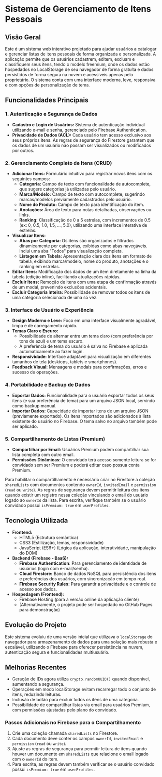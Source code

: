 # Sistema de Gerenciamento de Itens Pessoais

## Visão Geral

Este é um sistema web interativo projetado para ajudar usuários a catalogar e gerenciar listas de itens pessoais de forma organizada e personalizada. A aplicação permite que os usuários cadastrem, editem, excluam e classifiquem seus itens, tendo o modelo freemium, onde os dados estão hospedados no LocalStorage de seu navegador de forma gratuíta e dados persistidos de forma segura na nuvem e acessíveis apenas pelo proprietário. O sistema conta com uma interface moderna, leve, responsiva e com opções de personalização de tema.

## Funcionalidades Principais

### 1. Autenticação e Segurança de Dados

- **Cadastro e Login de Usuários:** Sistema de autenticação individual utilizando e-mail e senha, gerenciado pelo Firebase Authentication.
- **Privacidade de Dados (ACL):** Cada usuário tem acesso exclusivo aos seus próprios itens. As regras de segurança do Firestore garantem que os dados de um usuário não possam ser visualizados ou modificados por outros.

### 2. Gerenciamento Completo de Itens (CRUD)

- **Adicionar Itens:** Formulário intuitivo para registrar novos itens com os seguintes campos:
  - **Categoria:** Campo de texto com funcionalidade de autocomplete, que sugere categorias já utilizadas pelo usuário.
  - **Marca/Modelo:** Campo de texto com autocomplete, sugerindo marcas/modelos previamente cadastrados pelo usuário.
  - **Nome do Produto:** Campo de texto para identificação do item.
  - **Anotações:** Área de texto para notas detalhadas, observações ou links.
  - **Ranking:** Classificação de 0 a 5 estrelas, com incrementos de 0.5 (ex: 0, 0.5, 1.0, 1.5, ..., 5.0), utilizando uma interface interativa de estrelas.
- **Visualizar Itens:**
  - **Abas por Categoria:** Os itens são organizados e filtrados dinamicamente por categorias, exibidas como abas navegáveis. Inclui uma aba "Todos" para visualização completa.
  - **Listagem em Tabela:** Apresentação clara dos itens em formato de tabela, exibindo marca/modelo, nome do produto, anotações e o ranking em estrelas.
- **Editar Itens:** Modificação dos dados de um item diretamente na linha da tabela (edição inline), facilitando atualizações rápidas.
- **Excluir Itens:** Remoção de itens com uma etapa de confirmação através de um modal, prevenindo exclusões acidentais.
- **Excluir Categoria Inteira:** Possibilidade de remover todos os itens de uma categoria selecionada de uma só vez.

### 3. Interface de Usuário e Experiência

- **Design Moderno e Leve:** Foco em uma interface visualmente agradável, limpa e de carregamento rápido.
- **Temas Claro e Escuro:**
  - Possibilidade de alternar entre um tema claro (com preferência por tons de azul) e um tema escuro.
  - A preferência de tema do usuário é salva no Firebase e aplicada automaticamente ao fazer login.
- **Responsividade:** Interface adaptável para visualização em diferentes tamanhos de tela (desktops, tablets e smartphones).
- **Feedback Visual:** Mensagens e modais para confirmações, erros e sucesso de operações.

### 4. Portabilidade e Backup de Dados

- **Exportar Dados:** Funcionalidade para o usuário exportar todos os seus itens (e sua preferência de tema) para um arquivo JSON local, servindo como backup manual.
- **Importar Dados:** Capacidade de importar itens de um arquivo JSON (previamente exportado). Os itens importados são adicionados à lista existente do usuário no Firebase. O tema salvo no arquivo também pode ser aplicado.

### 5. Compartilhamento de Listas (Premium)

- **Compartilhar por Email:** Usuários Premium podem compartilhar sua lista completa com outro email.
- **Permissões Dinâmicas:** O convidado terá acesso somente leitura se for convidado sem ser Premium e poderá editar caso possua conta Premium.

Para habilitar o compartilhamento é necessário criar no Firestore a coleção `sharedLists` com documentos contendo `ownerId`, `invitedEmail` e `permission` (`read` ou `write`).
As regras de segurança devem permitir leitura dos itens quando existir um registro nessa coleção vinculando o email do usuário logado ao `ownerId` da lista. Para escrita, verifique também se o usuário convidado possui `isPremium: true` em `userProfiles`.

## Tecnologia Utilizada

- **Frontend:**
  - HTML5 (Estrutura semântica)
  - CSS3 (Estilização, temas, responsividade)
  - JavaScript (ES6+) (Lógica da aplicação, interatividade, manipulação do DOM)
- **Backend (Firebase - BaaS):**
  - **Firebase Authentication:** Para gerenciamento de identidade de usuários (login com e-mail/senha).
  - **Cloud Firestore:** Banco de dados NoSQL para persistência dos itens e preferências dos usuários, com sincronização em tempo real.
  - **Firebase Security Rules:** Para garantir a privacidade e o controle de acesso aos dados.
- **Hospedagem (Frontend):**
  - Firebase Hosting (para a versão online da aplicação cliente)
  - (Alternativamente, o projeto pode ser hospedado no GitHub Pages para demonstração)

## Evolução do Projeto

Este sistema evoluiu de uma versão inicial que utilizava o `localStorage` do navegador para armazenamento de dados para uma solução mais robusta e escalável, utilizando o Firebase para oferecer persistência na nuvem, autenticação segura e funcionalidades multiusuário.
## Melhorias Recentes
- Geração de IDs agora utiliza `crypto.randomUUID()` quando disponível, aumentando a segurança.
- Operações em modo localStorage evitam recarregar todo o conjunto de itens, reduzindo leituras.
- Inclusão de botão para excluir todos os itens de uma categoria.
- Possibilidade de compartilhar listas via email para usuários Premium, com permissões ajustadas pelo plano do convidado.

### Passos Adicionais no Firebase para o Compartilhamento

1. Crie uma coleção chamada `sharedLists` no Firestore.
2. Cada documento deve conter os campos `ownerId`, `invitedEmail` e `permission` (`read` ou `write`).
3. Ajuste as regras de segurança para permitir leitura de itens quando houver um documento em `sharedLists` que relacione o email logado com o `ownerId` do item.
4. Para escrita, as regras devem também verificar se o usuário convidado possui `isPremium: true` em `userProfiles`.
